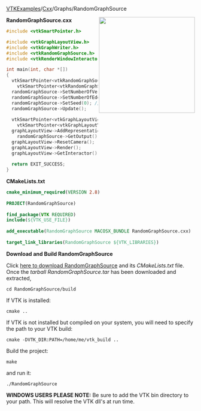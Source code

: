 [VTKExamples](/index/)/[Cxx](/Cxx)/Graphs/RandomGraphSource

<img align="right" src="https://github.com/lorensen/VTKExamples/blob/gh-pages/Testing/Baseline/Graphs/TestRandomGraphSource.png?raw=true" width="256" />

**RandomGraphSource.cxx**
```c++
#include <vtkSmartPointer.h>

#include <vtkGraphLayoutView.h>
#include <vtkGraphWriter.h>
#include <vtkRandomGraphSource.h>
#include <vtkRenderWindowInteractor.h>

int main(int, char *[])
{
  vtkSmartPointer<vtkRandomGraphSource> randomGraphSource = 
    vtkSmartPointer<vtkRandomGraphSource>::New();
  randomGraphSource->SetNumberOfVertices(5);
  randomGraphSource->SetNumberOfEdges(4);
  randomGraphSource->SetSeed(0); // This ensures repeatable results for testing. Turn this off for real use.
  randomGraphSource->Update();
  
  vtkSmartPointer<vtkGraphLayoutView> graphLayoutView = 
    vtkSmartPointer<vtkGraphLayoutView>::New();
  graphLayoutView->AddRepresentationFromInput(
    randomGraphSource->GetOutput());
  graphLayoutView->ResetCamera();
  graphLayoutView->Render();
  graphLayoutView->GetInteractor()->Start();
     
  return EXIT_SUCCESS;
}
```
**CMakeLists.txt**
```cmake
cmake_minimum_required(VERSION 2.8)
 
PROJECT(RandomGraphSource)
 
find_package(VTK REQUIRED)
include(${VTK_USE_FILE})
 
add_executable(RandomGraphSource MACOSX_BUNDLE RandomGraphSource.cxx)
 
target_link_libraries(RandomGraphSource ${VTK_LIBRARIES})
```

**Download and Build RandomGraphSource**

Click [here to download RandomGraphSource](https://github.com/lorensen/VTKWikiExamplesTarballs/raw/master/RandomGraphSource.tar) and its *CMakeLists.txt* file.
Once the *tarball RandomGraphSource.tar* has been downloaded and extracted,
```
cd RandomGraphSource/build 
```
If VTK is installed:
```
cmake ..
```
If VTK is not installed but compiled on your system, you will need to specify the path to your VTK build:
```
cmake -DVTK_DIR:PATH=/home/me/vtk_build ..
```
Build the project:
```
make
```
and run it:
```
./RandomGraphSource
```
**WINDOWS USERS PLEASE NOTE:** Be sure to add the VTK bin directory to your path. This will resolve the VTK dll's at run time.

